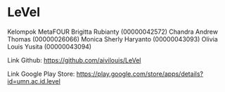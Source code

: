 # LeVel

Kelompok MetaFOUR
Brigitta Rubianty (00000042572)
Chandra Andrew Thomas (00000026066)
Monica Sherly Haryanto (00000043093)
Olivia Louis Yusita (00000043094)

Link Github: https://github.com/aivilouis/LeVel

Link Google Play Store: https://play.google.com/store/apps/details?id=umn.ac.id.level
